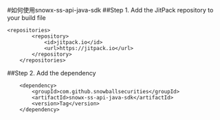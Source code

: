 #如何使用snowx-ss-api-java-sdk
##Step 1. Add the JitPack repository to your build file

```
<repositories>
		<repository>
		    <id>jitpack.io</id>
		    <url>https://jitpack.io</url>
		</repository>
	</repositories>
```
	
##Step 2. Add the dependency
```
	<dependency>
	    <groupId>com.github.snowballsecurities</groupId>
	    <artifactId>snowx-ss-api-java-sdk</artifactId>
	    <version>Tag</version>
	</dependency>
```
